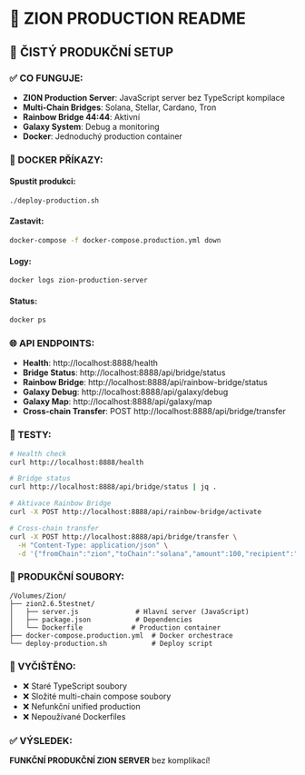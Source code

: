 # 🌟 ZION PRODUCTION README

## 🚀 ČISTÝ PRODUKČNÍ SETUP

### ✅ CO FUNGUJE:
- **ZION Production Server**: JavaScript server bez TypeScript kompilace
- **Multi-Chain Bridges**: Solana, Stellar, Cardano, Tron
- **Rainbow Bridge 44:44**: Aktivní
- **Galaxy System**: Debug a monitoring
- **Docker**: Jednoduchý production container

### 🐳 DOCKER PŘÍKAZY:

#### Spustit produkci:
```bash
./deploy-production.sh
```

#### Zastavit:
```bash
docker-compose -f docker-compose.production.yml down
```

#### Logy:
```bash
docker logs zion-production-server
```

#### Status:
```bash
docker ps
```

### 🌐 API ENDPOINTS:

- **Health**: http://localhost:8888/health
- **Bridge Status**: http://localhost:8888/api/bridge/status  
- **Rainbow Bridge**: http://localhost:8888/api/rainbow-bridge/status
- **Galaxy Debug**: http://localhost:8888/api/galaxy/debug
- **Galaxy Map**: http://localhost:8888/api/galaxy/map
- **Cross-chain Transfer**: POST http://localhost:8888/api/bridge/transfer

### 🧪 TESTY:

```bash
# Health check
curl http://localhost:8888/health

# Bridge status
curl http://localhost:8888/api/bridge/status | jq .

# Aktivace Rainbow Bridge
curl -X POST http://localhost:8888/api/rainbow-bridge/activate

# Cross-chain transfer
curl -X POST http://localhost:8888/api/bridge/transfer \
  -H "Content-Type: application/json" \
  -d '{"fromChain":"zion","toChain":"solana","amount":100,"recipient":"addr"}'
```

### 📁 PRODUKČNÍ SOUBORY:

```
/Volumes/Zion/
├── zion2.6.5testnet/
│   ├── server.js              # Hlavní server (JavaScript)
│   ├── package.json           # Dependencies
│   └── Dockerfile            # Production container
├── docker-compose.production.yml  # Docker orchestrace
└── deploy-production.sh           # Deploy script
```

### 🧹 VYČIŠTĚNO:
- ❌ Staré TypeScript soubory
- ❌ Složité multi-chain compose soubory  
- ❌ Nefunkční unified production
- ❌ Nepoužívané Dockerfiles

### ✅ VÝSLEDEK:
**FUNKČNÍ PRODUKČNÍ ZION SERVER** bez komplikací!